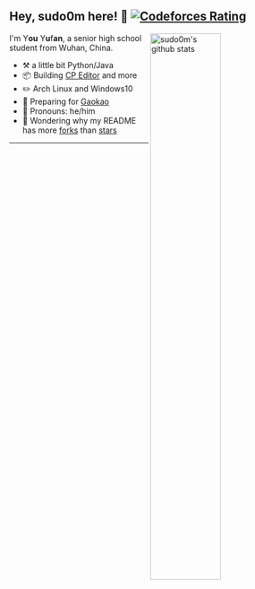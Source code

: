 ## Hey, sudo0m here! :wave: [![Codeforces Rating](https://cfrating.ihcr.top/?user=sudo0m&style=flat-square)](https://codeforces.com/profile/sudo0m)

<img align="right" alt="sudo0m's github stats" width="50%" src="https://github-readme-stats.vercel.app/api?username=sudo0m&show_icons=true">

I'm Y**ou** Y**u**f**an**, a senior high school student from Wuhan, China.

-   :hammer_and_pick: a little bit Python/Java
-   :package: Building [CP Editor](https://github.com/cpeditor/cpeditor) and more
-   :pencil2: Arch Linux and Windows10
-   :seedling: Preparing for [Gaokao](https://en.wikipedia.org/wiki/National_College_Entrance_Examination)
-   :man: Pronouns: he/him
-   :thinking: Wondering why my README has more [forks](https://github.com/ouuan/sudo0m/network/members) than [stars](https://github.com/ouuan/sudo0m/stargazers)

---
